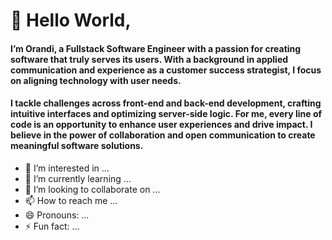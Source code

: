 # 👋 Hello World,

#### I’m Orandi, a Fullstack Software Engineer with a passion for creating software that truly serves its users. With a background in applied communication and experience as a customer success strategist, I focus on aligning technology with user needs.
#### I tackle challenges across front-end and back-end development, crafting intuitive interfaces and optimizing server-side logic. For me, every line of code is an opportunity to enhance user experiences and drive impact. I believe in the power of collaboration and open communication to create meaningful software solutions.
- 👀 I’m interested in ...
- 🌱 I’m currently learning ...
- 💞️ I’m looking to collaborate on ...
- 📫 How to reach me ...
- 😄 Pronouns: ...
- ⚡ Fun fact: ...

<!---
Orandifelix/Orandifelix is a ✨ special ✨ repository because its `README.md` (this file) appears on your GitHub profile.
You can click the Preview link to take a look at your changes.
--->
